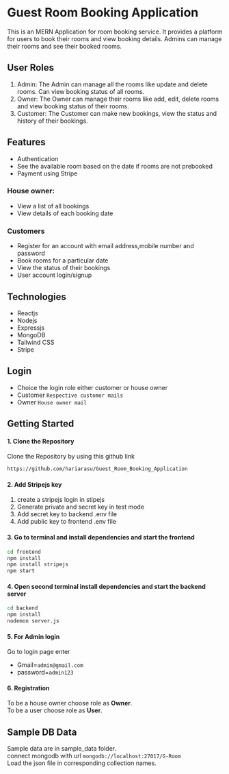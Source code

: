 # Guest Room Booking Application

This is an MERN Application for room booking service. It provides a platform for users to book their rooms and view booking details. Admins can manage their rooms and see their booked rooms.

## User Roles
 1. Admin: The Admin can manage all the rooms like update and delete rooms. Can view booking status of all rooms.
 1. Owner: The Owner can manage their rooms like add, edit, delete rooms and view booking status of their rooms.
 2. Customer: The Customer can make new bookings, view the status and history of their bookings.

## Features
- Authentication
- See the available room based on the date if rooms are not prebooked
- Payment using Stripe
  
### House owner:
 - View a list of all bookings
 - View details of each booking date

### Customers
 - Register for an account with email address,mobile number and password 
 - Book rooms for a particular date
 - View the status of their bookings
 - User account login/signup

## Technologies
- Reactjs
- Nodejs
- Expressjs
- MongoDB 
- Tailwind CSS
- Stripe 

## Login
- Choice the login role either customer or house owner
- Customer `Respective customer mails`
- Owner `House owner mail`

## Getting Started

#### 1. Clone the Repository
Clone the Repository by using this github link 
```bash
https://github.com/hariarasu/Guest_Room_Booking_Application
```

#### 2. Add Stripejs key 
1. create a stripejs login in stipejs
2. Generate private and secret key in test mode
3. Add secret key to backend .env file
4. Add public key to frontend .env file
 

#### 3. Go to terminal and install dependencies and start the frontend 
```bash
cd frontend
npm install
npm install stripejs
npm start
```
#### 4. Open second terminal install dependencies and start the backend server
```bash
cd backend
npm install
nodemon server.js
```
#### 5. For Admin login 
Go to login page enter
  - Gmail=`admin@gmail.com`
  - password=`admin123`

#### 6. Registration 
To be a house owner choose role as **Owner**.\
To be a user choose role as **User**.

## Sample DB Data
Sample data are in sample_data folder.\
connect mongodb with url `mongodb://localhost:27017/G-Room`\
Load the json file in corresponding collection names.

